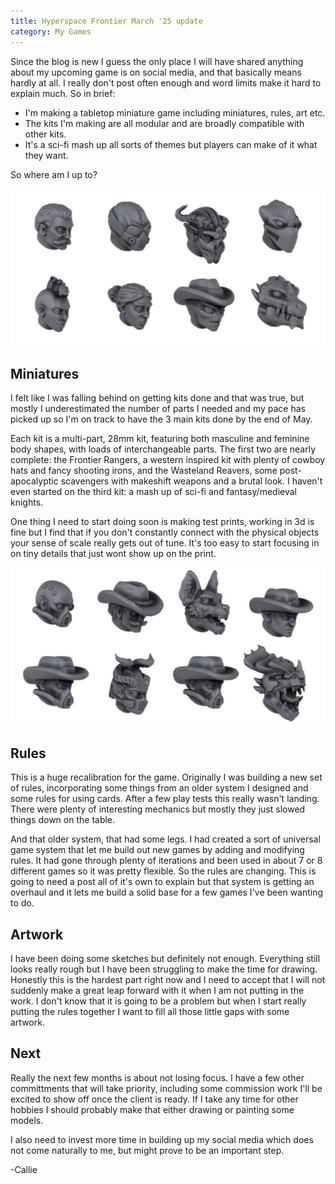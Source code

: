 ```yaml
---
title: Hyperspace Frontier March '25 update
category: My Games
---
```


Since the blog is new I guess the only place I will have shared anything about my upcoming game is on social media, and that basically means hardly at all. I really don't post often enough and word limits make it hard to explain much. So in brief:

- I'm making a tabletop miniature game including miniatures, rules, art etc.
- The kits I'm making are all modular and are broadly compatible with other kits.
- It's a sci-fi mash up all sorts of themes but players can make of it what they want.

So where am I up to?

![image](\images\2025\hf-march-heads.jpg "A 3d render showing a variety of heads")

<!--more-->

## Miniatures

I felt like I was falling behind on getting kits done and that was true, but mostly I underestimated the number of parts I needed and my pace has picked up so I'm on track to have the 3 main kits done by the end of May.

Each kit is a multi-part, 28mm kit, featuring both masculine and feminine body shapes, with loads of interchangeable parts. The first two are nearly complete: the Frontier Rangers, a western inspired kit with plenty of cowboy hats and fancy shooting irons, and the Wasteland Reavers, some post-apocalyptic scavengers with makeshift weapons and a brutal look. I haven't even started on the third kit: a mash up of sci-fi and fantasy/medieval knights.

One thing I need to start doing soon is making test prints, working in 3d is fine but I find that if you don't constantly connect with the physical objects your sense of scale really gets out of tune. It's too easy to start focusing in on tiny details that just wont show up on the print.

![image](/images/2025/hf-march-heads2.jpg "A 3d render showing a variety of heads")

## Rules

This is a huge recalibration for the game. Originally I was building a new set of rules, incorporating some things from an older system I designed and some rules for using cards. After a few play tests this really wasn't landing. There were plenty of interesting mechanics but mostly they just slowed things down on the table.

And that older system, that had some legs. I had created a sort of universal game system that let me build out new games by adding and modifying rules. It had gone through plenty of iterations and been used in about 7 or 8 different games so it was pretty flexible. So the rules are changing. This is going to need a post all of it's own to explain but that system is getting an overhaul and it lets me build a solid base for a few games I've been wanting to do.

## Artwork

I have been doing some sketches but definitely not enough. Everything still looks really rough but I have been struggling to make the time for drawing. Honestly this is the hardest part right now and I need to accept that I will not suddenly make a great leap forward with it when I am not putting in the work. I don't know that it is going to be a problem but when I start really putting the rules together I want to fill all those little gaps with some artwork.

## Next

Really the next few months is about not losing focus. I have a few other committments that will take priority, including some commission work I'll be excited to show off once the client is ready. If I take any time for other hobbies I should probably make that either drawing or painting some models.

I also need to invest more time in building up my social media which does not come naturally to me, but might prove to be an important step.

-Callie